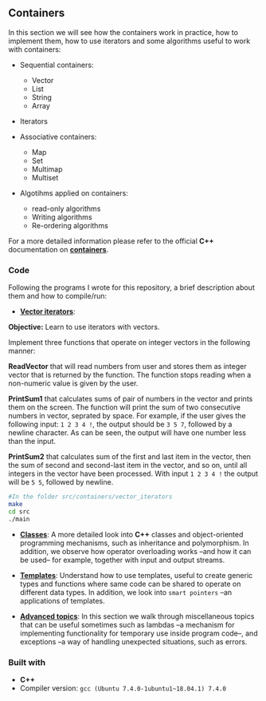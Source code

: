 ## Containers
In this section we will see how the containers work in practice, how to implement them, how to use iterators and some algorithms useful to work with containers:

* Sequential containers:
	* Vector
	* List
	* String
	* Array

* Iterators

* Associative containers:
	* Map
	* Set
	* Multimap
	* Multiset

* Algotihms applied on containers:
	* read-only algorithms
	* Writing algorithms
	* Re-ordering algorithms

For a more detailed information please refer to the official **C++** documentation on [**containers**](https://en.cppreference.com/w/cpp/container).

### Code
Following the programs I wrote for this repository, a brief description about them and how to compile/run:

* [**Vector iterators**](src/containers/vector_iterators/src): 

**Objective:** Learn to use iterators with vectors.

Implement three functions that operate on integer vectors in the
following manner:

**ReadVector** that will read numbers from user and stores them as
integer vector that is returned by the function. The function stops
reading when a non-numeric value is given by the user.

**PrintSum1** that calculates sums of pair of numbers in the vector
and prints them on the screen. The function will print the sum of
two consecutive numbers in vector, seprated by space. For example,
if the user gives the following input: `1 2 3 4 !`, the output
should be `3 5 7`, followed by a newline character. As can be seen,
the output will have one number less than the input.

**PrintSum2** that calculates sum of the first and last item in the
vector, then the sum of second and second-last item in the vector,
and so on, until all integers in the vector have been
processed. With input `1 2 3 4 !` the output will be `5 5`, followed
by newline.

```bash
#In the folder src/containers/vector_iterators
make
cd src
./main
```


* [**Classes**](src/classes): A more detailed look into **C++** classes and object-oriented programming mechanisms, such as inheritance and polymorphism. In addition, we observe how operator overloading works –and how it can be used– for example, together with input and output streams.

* [**Templates**](src/templates): Understand how to use templates, useful to create generic types and functions where same code can be shared to operate on different data types. In addition, we look into ``smart pointers`` –an applications of templates.

* [**Advanced topics**](src/advanced): In this section we walk through miscellaneous topics that can be useful sometimes such as lambdas –a mechanism for implementing functionality for temporary use inside program code–, and exceptions –a way of handling unexpected situations, such as errors.

### Built with
* **C++**
* Compiler version: ``gcc (Ubuntu 7.4.0-1ubuntu1~18.04.1) 7.4.0``